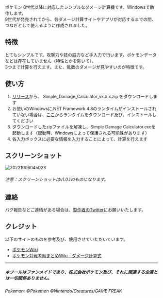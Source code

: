 ポケモン 8世代以降に対応したシンプルなダメージ計算機です。Windowsで動作します。  
9世代が発売されてから、各ダメージ計算サイトやアプリが対応するまでの間、つなぎとして使えるように作成されました。

## 特徴
とてもシンプルです。攻撃力や技の威力など手入力で行います。ポケモンデータなどは存在していません（特性とかを除いて）。  
3つまで計算を行えます。また、乱数のダメージが見やすいのが特徴です。

## 使い方
1. [リリース](https://github.com/oyamelon/Simple-Damage-Calculator/releases)から、 Simple_Damage_Calculator_vx.x.x.zip をダウンロードします
2. お使いのWindowsに.NET Framework 4.8のランタイムがインストールされていない場合は、[ここ](https://dotnet.microsoft.com/ja-jp/download/dotnet-framework/net48)からランタイムをダウンロード及び、インストールしてください
3. ダウンロードしたzipファイルを解凍し、Simple Damage Calculator.exeを起動します（起動時、Windowsによって保護される可能性があります）
4. 各入力ボックスに必要な情報を入力することによって、計算を行えます

## スクリーンショット
![20221006045023](https://user-images.githubusercontent.com/97399080/194150406-de5f9eb9-df5f-4d20-add4-81f18ad78dcd.png)
###### 注意：スクリーンショットはv1.0.1のものになります。

## 連絡
バグ報告などご連絡がある場合は、[製作者のTwitter](https://twitter.com/oyamelon)にお願いいたします。

## クレジット
以下のサイトのものを参考及び、使用させていただいています。
- [ポケモンWiki](https://wiki.xn--rckteqa2e.com/wiki/%E3%83%A1%E3%82%A4%E3%83%B3%E3%83%9A%E3%83%BC%E3%82%B8)
- [ポケモン対戦考察まとめWiki - ダメージ計算式](https://latest.pokewiki.net/%E3%83%80%E3%83%A1%E3%83%BC%E3%82%B8%E8%A8%88%E7%AE%97%E5%BC%8F#modifier_atk)

---

##### 本ツールはファンメイドであり、株式会社ポケモン及び、それに関連する企業とは一切関係ありません。
###### Pokemon: ©Pokemon ©Nintendo/Creatures/GAME FREAK
